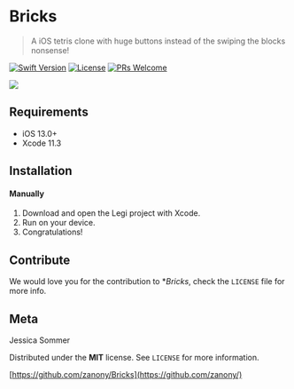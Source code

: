 # Bricks

> A iOS tetris clone with huge buttons instead of the swiping the blocks nonsense!

[![Swift Version][swift-image]][swift-url]
[![License][license-image]][license-url]
[![PRs Welcome](https://img.shields.io/badge/PRs-welcome-brightgreen.svg?style=flat-square)](http://makeapullrequest.com)

![](header.png)

## Requirements

- iOS 13.0+
- Xcode 11.3

## Installation

#### Manually
1. Download and open the Legi project with Xcode.
2. Run on your device.
2. Congratulations!  


## Contribute

We would love you for the contribution to **Bricks*, check the ``LICENSE`` file for more info.

## Meta

Jessica Sommer

Distributed under the **MIT** license. See ``LICENSE`` for more information.

[https://github.com/zanony/Bricks](https://github.com/zanony/)

[swift-image]:https://img.shields.io/badge/swift-5.0-orange.svg
[swift-url]: https://swift.org/
[license-image]: https://img.shields.io/badge/License-MIT-blue.svg
[license-url]: LICENSE

